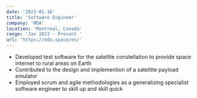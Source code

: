 ```yaml
---
date: '2023-01-16'
title: 'Software Engineer'
company: 'MDA'
location: 'Montreal, Canada'
range: 'Jan 2023 - Present '
url: 'https://mda.space/en/'
---
```


- Developed test software for the satellite constellation to provide space internet to rural areas on Earth
- Contributed to the design and implemention of a satelitte payload emulator 
- Employed scrum and agile methodologies as a generalizing specialist software engineer to skill up and skill quick